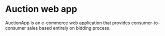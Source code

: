 Auction web app
============
AuctionApp is an e-commerce web application that provides consumer-to-consumer sales based entirely on bidding process. 
